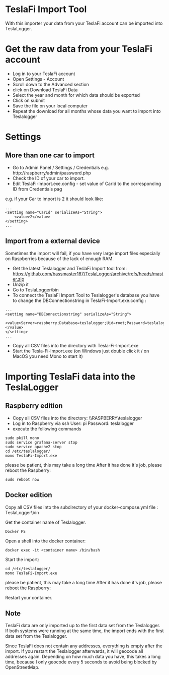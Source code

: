 # TeslaFi Import Tool

With this importer your data from your TeslaFi account can be imported into TeslaLogger.

# Get the raw data from your TeslaFi account
* Log in to your TeslaFi account
* Open Settings - Account
* Scroll down to the Advanced section
* click on Download TeslaFi Data
* Select the year and month for which data should be exported
* Click on submit
* Save the file on your local computer
* Repeat the download for all months whose data you want to import into Teslalogger

# Settings
## More than one car to import
* Go to Admin Panel / Settings / Credentials e.g. http://raspberry/admin/password.php
* Check the ID of your car to import.
* Edit TeslaFi-Import.exe.config - set value of CarId to the corresponding ID from Credentials pag

e.g. if your Car to import is 2 it should look like:
```
...
<setting name="CarId" serializeAs="String">
    <value>2</value>
</setting>
...
```
## Import from a external device
Sometimes the import will fail, if you have very large import files especially on Raspberries because of the lack of enough RAM. 

* Get the latest Teslalogger and TeslaFi Import tool from: https://github.com/bassmaster187/TeslaLogger/archive/refs/heads/master.zip
* Unzip it
* Go to TeslaLogger/bin
* To connect the TeslaFi Import Tool to Teslalogger's database you have to change the DBConnectionstring in TeslaFi-Import.exe.config :

```
...
<setting name="DBConnectionstring" serializeAs="String">
    <value>Server=raspberry;Database=teslalogger;Uid=root;Password=teslalogger;</value>
</setting>
...
```
* Copy all CSV files into the directory with Tesla-Fi-Import.exe
* Start the Tesla-Fi-Import.exe (on Windows just double click it / on MacOS you need Mono to start it)


# Importing TeslaFi data into the TeslaLogger
## Raspberry edition
* Copy all CSV files into the directory: \\\\RASPBERRY\teslalogger
* Log in to Raspberry via ssh
   User: pi
   Password: teslalogger
* execute the following commands
```
sudo pkill mono
sudo service grafana-server stop
sudo service apache2 stop
cd /etc/teslalogger/
mono TeslaFi-Import.exe
```
please be patient, this may take a long time
After it has done it's job, please reboot the Raspberry:
```
sudo reboot now
```

## Docker edition
Copy all CSV files into the subdirectory of your docker-compose.yml file : TeslaLogger\bin

Get the container name of Teslalogger.
```
Docker PS
```

Open a shell into the docker container:
```
docker exec -it <container name> /bin/bash
```

Start the import:
```
cd /etc/teslalogger/
mono TeslaFi-Import.exe
```
please be patient, this may take a long time
After it has done it's job, please reboot the Raspberry:

Restart your container.

## Note
TeslaFi data are only imported up to the first data set from the Teslalogger. If both systems were running at the same time, the import ends with the first data set from the Teslalogger.

Since TeslaFi does not contain any addresses, everything is empty after the import. If you restart the Teslalogger afterwards, it will geocode all addresses again. Depending on how much data you have, this takes a long time, because I only geocode every 5 seconds to avoid being blocked by OpenStreetMap.
